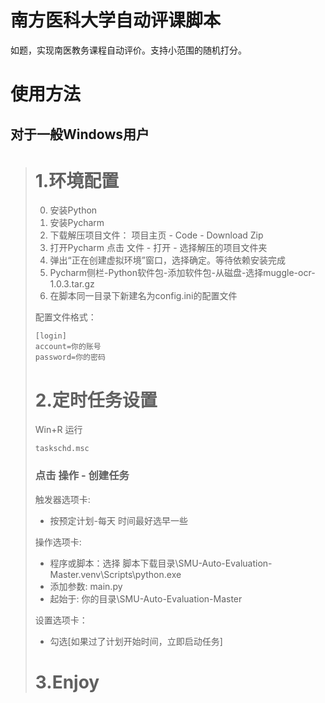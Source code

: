 # 南方医科大学自动评课脚本
如题，实现南医教务课程自动评价。支持小范围的随机打分。
# 使用方法
## 对于一般Windows用户
># 1.环境配置
>0. 安装Python
>1. 安装Pycharm 
>2. 下载解压项目文件： 项目主页 - Code - Download Zip 
>3. 打开Pycharm 点击 文件 - 打开 - 选择解压的项目文件夹
>4. 弹出“正在创建虚拟环境”窗口，选择确定。等待依赖安装完成
>5. Pycharm侧栏-Python软件包-添加软件包-从磁盘-选择muggle-ocr-1.0.3.tar.gz
>6. 在脚本同一目录下新建名为config.ini的配置文件
>
> 配置文件格式：
>
>     [login]
>     account=你的账号
>     password=你的密码
># 2.定时任务设置
>Win+R 运行
>
>     taskschd.msc
>### 点击 操作 - 创建任务
>触发器选项卡:
> * 按预定计划-每天 时间最好选早一些
>
>操作选项卡:
>* 程序或脚本：选择 脚本下载目录\SMU-Auto-Evaluation-Master\.venv\Scripts\python.exe
>* 添加参数: main.py
>* 起始于: 你的目录\SMU-Auto-Evaluation-Master
>
>设置选项卡：
>* 勾选[如果过了计划开始时间，立即启动任务]
>
> # 3.Enjoy


